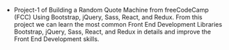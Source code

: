 - Project-1 of Building a Random Quote Machine from freeCodeCamp (FCC) Using Bootstrap, jQuery, Sass, React, and Redux. From this project we can learn the most common Front End Development Libraries Bootstrap, jQuery, Sass, React, and Redux in details and improve the Front End Development skills.

